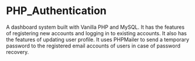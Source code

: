 # PHP_Authentication
A dashboard system built with Vanilla PHP and MySQL. It has the features of registering new accounts and logging in to existing accounts. It also has the features of updating user profile. It uses PHPMailer to send a temporary password to the registered email accounts of users in case of password recovery.

